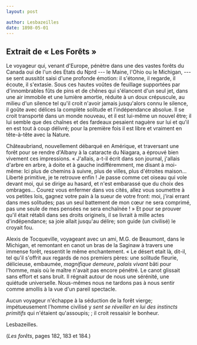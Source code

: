 ```yaml
---
layout: post

author: Lesbazeilles
date: 1898-05-01
---
```


## Extrait de &laquo; Les Forêts &raquo;

Le voyageur qui, venant d'Europe, pénètre dans une des vastes forêts du Canada oui de l'un des Etats du Nprd --- le 
Maine, l'Ohio ou le Michigan, --- se sent aussitôt saisi d'une profonde émotion: il s'étonne, il regarde, il écoute, 
il s'extasie. Sous ces hautes voûtes de feuillage supportées par d'innombrables fûts de pins et de chênes qui 
s'élancent d'un seul jet, dans une air immobile et une lumière amortie, réduite à un doux crépuscule, au milieu d'un 
silence tel qu'il croit n'avoir jamais jusqu'alors connu le silence, il goûte avec délices la complète solitude et 
l'indépendance absolue. Il se croit transporté dans un monde nouveau, et il est lui-même un nouvel être; il lui 
semble que des chaînes et des fardeaux pesaient naguère sur lui et qu'il en est tout à coup délivré; pour la 
première fois il est libre et vraiment en tête-à-tête avec la Nature.

Châteaubriand, nouvellement débarqué en Amérique, et traversant une forêt pour se rendre d'Albany à la cataracte du 
Niagara, a éprouvé bien vivement ces impressions. &laquo; J'allais, a-t-il écrit dans son journal, j'allais d'arbre 
en arbre, à doite et à gauche indifféremment, me disant à moi-même: Ici plus de chemins à suivre, plus de villes, 
plus d'étroites maison... Liberté primitive, je te retrouve enfin ! Je passe comme cet oiseau qui vole devant moi, 
qui se dirige au hasard, et n'est embarassé que du choix des ombrages... Courez vous enfermer dans vos cités, allez 
vous soumettre à vos petites lois, gagnez votre pain à la sueur de votre front: moi, j'irai errant dans mes 
solitudes; pas un seul battement de mon cœur ne sera comprimé, pas une seule de mes pensées ne sera enchaînée ! 
&raquo; Et pour se prouver qu'il était rétabli dans ses droits originels, il se livrait à mille actes d'indépendance; 
sa joie allait jusqu'au délire; son guide (un civilisé) le croyait fou.

Alexis de Tocqueville, voyageant avec un ami, M.G. de Beaumont, dans le Michigan, et remontant en canot un bras de la
Saginaw à travers une immense forêt, ressentit le même enchantement. &laquo; Le désert etait là, dit-il, tel qu'il 
s'offrit aux regards de nos premiers pères: une solitude fleurie, délicieuse, embaumée, *magnifique demeure*, *palais 
vivant* bâti pour l'homme, mais où le maître n'avait pas encore pénétré. Le canot glissait sans effort et sans bruit. 
Il régnait autour de nous une sérénité, une quiétude universelle. Nous-mêmes nous ne tardons pas à nous sentir comme 
amollis à la vue d'un pareil spectacle.

Aucun voyageur n'échappe à la séduction de la forêt vierge; impétueusement l'homme civilisé y *sent se réveiller en lui des instincts primitifs* qui n'étaient qu'assoupis; ; il croit ressaisir le bonheur.

Lesbazeilles.

(*Les forêts*, pages 182, 183 et 184.)